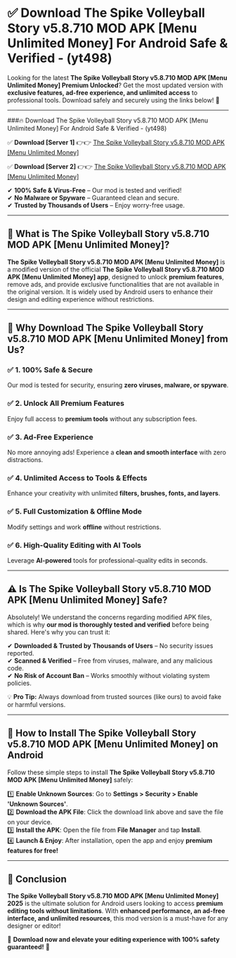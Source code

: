 
# ✅ Download The Spike Volleyball Story v5.8.710 MOD APK [Menu Unlimited Money] For Android Safe & Verified -  (yt498) 

Looking for the latest **The Spike Volleyball Story v5.8.710 MOD APK [Menu Unlimited Money] Premium Unlocked**? Get the most updated version with **exclusive features, ad-free experience, and unlimited access** to professional tools. Download safely and securely using the links below! 🚀  

---

###🔥 Download The Spike Volleyball Story v5.8.710 MOD APK [Menu Unlimited Money] For Android Safe & Verified -  (yt498)  

✅ **Download [Server 1]** 👉👉 [The Spike Volleyball Story v5.8.710 MOD APK [Menu Unlimited Money] ](https://apkcomod.com?title=The_Spike_Volleyball_Story_v5.8.710_MOD_APK_[Menu_Unlimited_Money])  

✅ **Download [Server 2]** 👉👉 [The Spike Volleyball Story v5.8.710 MOD APK [Menu Unlimited Money] ](https://apkcomod.com?title=The_Spike_Volleyball_Story_v5.8.710_MOD_APK_[Menu_Unlimited_Money])  

✔ **100% Safe & Virus-Free** – Our mod is tested and verified!  
✔ **No Malware or Spyware** – Guaranteed clean and secure.  
✔ **Trusted by Thousands of Users** – Enjoy worry-free usage.  

---

## 📌 What is The Spike Volleyball Story v5.8.710 MOD APK [Menu Unlimited Money]?  

**The Spike Volleyball Story v5.8.710 MOD APK [Menu Unlimited Money]** is a modified version of the official **The Spike Volleyball Story v5.8.710 MOD APK [Menu Unlimited Money] app**, designed to unlock **premium features**, remove ads, and provide exclusive functionalities that are not available in the original version. It is widely used by Android users to enhance their design and editing experience without restrictions.  

---

## 🌟 Why Download The Spike Volleyball Story v5.8.710 MOD APK [Menu Unlimited Money] from Us?  

### ✅ 1. 100% Safe & Secure  
Our mod is tested for security, ensuring **zero viruses, malware, or spyware**.  

### ✅ 2. Unlock All Premium Features  
Enjoy full access to **premium tools** without any subscription fees.  

### ✅ 3. Ad-Free Experience  
No more annoying ads! Experience a **clean and smooth interface** with zero distractions.  

### ✅ 4. Unlimited Access to Tools & Effects  
Enhance your creativity with unlimited **filters, brushes, fonts, and layers**.  

### ✅ 5. Full Customization & Offline Mode  
Modify settings and work **offline** without restrictions.  

### ✅ 6. High-Quality Editing with AI Tools  
Leverage **AI-powered** tools for professional-quality edits in seconds.  

---

## ⚠️ Is The Spike Volleyball Story v5.8.710 MOD APK [Menu Unlimited Money] Safe?  

Absolutely! We understand the concerns regarding modified APK files, which is why **our mod is thoroughly tested and verified** before being shared. Here's why you can trust it:  

✔ **Downloaded & Trusted by Thousands of Users** – No security issues reported.  
✔ **Scanned & Verified** – Free from viruses, malware, and any malicious code.  
✔ **No Risk of Account Ban** – Works smoothly without violating system policies.  

💡 **Pro Tip:** Always download from trusted sources (like ours) to avoid fake or harmful versions.  

---

## 📲 How to Install The Spike Volleyball Story v5.8.710 MOD APK [Menu Unlimited Money] on Android  

Follow these simple steps to install **The Spike Volleyball Story v5.8.710 MOD APK [Menu Unlimited Money]** safely:  

1️⃣ **Enable Unknown Sources**: Go to **Settings > Security > Enable 'Unknown Sources'**.  
2️⃣ **Download the APK File**: Click the download link above and save the file on your device.  
3️⃣ **Install the APK**: Open the file from **File Manager** and tap **Install**.  
4️⃣ **Launch & Enjoy**: After installation, open the app and enjoy **premium features for free!**  

---

## 🚀 Conclusion  

**The Spike Volleyball Story v5.8.710 MOD APK [Menu Unlimited Money] 2025** is the ultimate solution for Android users looking to access **premium editing tools without limitations**. With **enhanced performance, an ad-free interface, and unlimited resources**, this mod version is a must-have for any designer or editor!  

🔻 **Download now and elevate your editing experience with 100% safety guaranteed!** 🔻  
